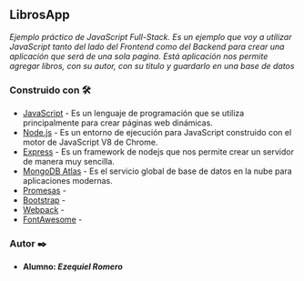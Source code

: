 ## LibrosApp

_Ejemplo práctico de JavaScript Full-Stack. Es un ejemplo que voy a utilizar JavaScript tanto del lado del Frontend como del Backend para crear una aplicación que será de una sola pagina. Está aplicación nos permite agregar libros, con su autor, con su titulo y guardarlo en una base de datos_

### Construido con 🛠️

* [JavaScript](https://developer.mozilla.org/es/docs/Web/JavaScript) - Es un lenguaje de programación que se utiliza principalmente para crear páginas web dinámicas.
* [Node.js](https://nodejs.org/es/) - Es un entorno de ejecución para JavaScript construido con el motor de JavaScript V8 de Chrome.
* [Express](https://expressjs.com/es/) - Es un framework de nodejs que nos permite crear un servidor de manera muy sencilla.
* [MongoDB Atlas](https://www.mongodb.com/cloud/atlas) - Es el servicio global de base de datos en la nube para aplicaciones modernas.
* [Promesas](https://developer.mozilla.org/es/docs/Web/JavaScript/Guide/Usar_promesas) - 
* [Bootstrap](https://getbootstrap.com/) - 
* [Webpack](https://webpack.js.org/) - 
* [FontAwesome](https://fontawesome.com/) - 

### Autor ✒️
* **Alumno: _Ezequiel Romero_** 
